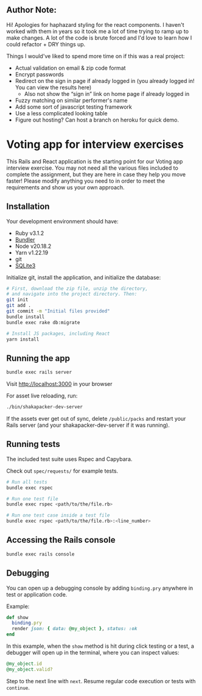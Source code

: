 ## Author Note:
Hi! Apologies for haphazard styling for the react components. I haven't worked with them in years so it took me a lot of time
trying to ramp up to make changes. A lot of the code is brute forced and I'd love to learn how I could refactor + DRY things up. 

Things I would've liked to spend more time on if this was a real project:
- Actual validation on email & zip code format
- Encrypt passwords
- Redirect on the sign in page if already logged in (you already logged in! You can view the results here)
  - Also not show the “sign in” link on home page if already logged in
- Fuzzy matching on similar performer's name
- Add some sort of javascript testing framework
- Use a less complicated looking table
- Figure out hosting? Can host a branch on heroku for quick demo.


# Voting app for interview exercises

This Rails and React application is the starting point for our Voting app
interview exercise. You may not need all the various files included to complete
the assignment, but they are here in case they help you move faster! Please
modify anything you need to in order to meet the requirements and show us your
own approach.

## Installation

Your development environment should have:

* Ruby v3.1.2
* [Bundler](https://bundler.io/)
* Node v20.18.2
* Yarn v1.22.19
* git
* [SQLite3](https://www.sqlite.org/)

Initialize git, install the application, and initialize the database:

```sh
# First, download the zip file, unzip the directory,
# and navigate into the project directory. Then:
git init
git add .
git commit -m "Initial files provided"
bundle install
bundle exec rake db:migrate

# Install JS packages, including React
yarn install
```

## Running the app

```sh
bundle exec rails server
```

Visit [http://localhost:3000](http://localhost:3000) in your browser

For asset live reloading, run:
```sh
./bin/shakapacker-dev-server
```

If the assets ever get out of sync, delete `/public/packs` and restart your
Rails server (and your shakapacker-dev-server if it was running).

## Running tests

The included test suite uses Rspec and Capybara.

Check out `spec/requests/` for example tests.

```sh
# Run all tests
bundle exec rspec

# Run one test file
bundle exec rspec <path/to/the/file.rb>

# Run one test case inside a test file
bundle exec rspec <path/to/the/file.rb>:<line_number>
```

## Accessing the Rails console

```sh
bundle exec rails console
```

## Debugging

You can open up a debugging console by adding `binding.pry` anywhere in test or
application code.

Example:

```rb
def show
  binding.pry
  render json: { data: @my_object }, status: :ok
end
```

In this example, when the `show` method is hit during click testing or a test,
a debugger will open up in the terminal, where you can inspect values:

```rb
@my_object.id
@my_object.valid?
```

Step to the next line with `next`. Resume regular code execution or tests with
`continue`.
